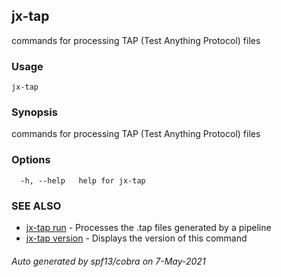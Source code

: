 ## jx-tap

commands for processing TAP (Test Anything Protocol) files

### Usage

```
jx-tap
```

### Synopsis

commands for processing TAP (Test Anything Protocol) files

### Options

```
  -h, --help   help for jx-tap
```

### SEE ALSO

* [jx-tap run](jx-tap_run.md)	 - Processes the .tap files generated by a pipeline
* [jx-tap version](jx-tap_version.md)	 - Displays the version of this command

###### Auto generated by spf13/cobra on 7-May-2021
